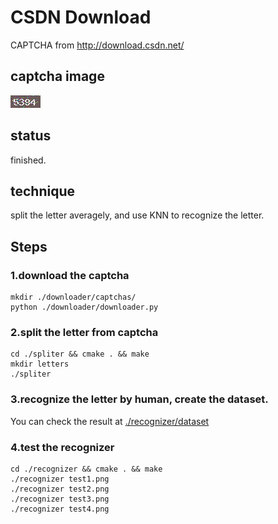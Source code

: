 # CSDN Download
CAPTCHA from http://download.csdn.net/
## captcha image
![](./csdn.png)  
## status
finished.
## technique
split the letter averagely, and use KNN to recognize the letter.
## Steps
### 1.download the captcha  
``` shell
mkdir ./downloader/captchas/
python ./downloader/downloader.py
```
### 2.split the letter from captcha  
``` shell
cd ./spliter && cmake . && make
mkdir letters
./spliter
```
### 3.recognize the letter by human, create the dataset.  
You can check the result at [./recognizer/dataset](./recognizer/dataset)

### 4.test the recognizer
```
cd ./recognizer && cmake . && make
./recognizer test1.png
./recognizer test2.png
./recognizer test3.png
./recognizer test4.png
```
